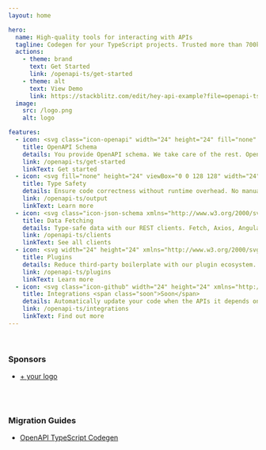 ```yaml
---
layout: home

hero:
  name: High-quality tools for interacting with APIs
  tagline: Codegen for your TypeScript projects. Trusted more than 700k times each month to generate reliable API clients and SDKs.
  actions:
    - theme: brand
      text: Get Started
      link: /openapi-ts/get-started
    - theme: alt
      text: View Demo
      link: https://stackblitz.com/edit/hey-api-example?file=openapi-ts.config.ts,src%2Fclient%2Fschemas.gen.ts,src%2Fclient%2Fsdk.gen.ts,src%2Fclient%2Ftypes.gen.ts
  image:
    src: /logo.png
    alt: logo

features:
  - icon: <svg class="icon-openapi" width="24" height="24" fill="none" xmlns="http://www.w3.org/2000/svg" viewBox="0 0 30 32"><path d="M8.96 18.397H.515l.005.123.014.238.007.102.022.275.006.061.033.304.003.03.043.327c.098.677.243 1.343.437 1.999l.003.008.1.326.006.018.093.276.025.07.087.24.04.107.078.2.06.149.065.154.086.188.05.114.105.225.035.072.126.256.02.039.154.293.033.057 7.235-4.366a5.754 5.754 0 0 1-.528-1.885ZM.914 22.27l.002.007.273-.085-.275.078ZM11.034 22.275l-5.97 5.967.092.085.255.227.203.172.055.045.232.187.03.024.255.196a.066.066 0 0 1 .01.007l1.113.752.04.024.219.13.134.076.128.072.232.126.032.017.658.32 3.213-7.805a5.719 5.719 0 0 1-.934-.623l.003.001ZM10.415 21.683l-.186-.219-.154-.199-.165-.233-.154-.241-7.22 4.349.371.584.03.044.002.003.388.547.009.011.008.011.176.229.21.261.045.055.173.203.076.087.15.171.084.092.039.042.114.12.046.047.2.204 5.956-5.956-.195-.209-.003-.003ZM18.31 22.272l-.2.154.016.025 4.342 7.209.594-.41c.42-.31.827-.645 1.22-1.007l-5.949-5.947-.023-.024ZM21.92 30.003l.01-.006-.01.006Zm-.005.003ZM21.929 29.994l.057-.028-.001-.002-.056.033v-.003Zm-.01.009-.002.001.002-.001ZM21.916 30.006l-.011-.018.01.018Zm.004-.003.01-.005-.01.005Z" fill="#fff"></path><path d="m21.837 29.719-4.2-6.97-.25.139-.256.128a5.756 5.756 0 0 1-4.106.319l-.27-.095-.27-.095-3.207 7.788.024.009.024.009.007.003.615.235a14.262 14.262 0 0 0 3.007.708l.349.038.056.005.28.023.095.006.245.014.15.006.195.007.348.004c.788 0 1.575-.066 2.352-.196l.04-.006.246-.045.143-.027.145-.03.24-.053.044-.01a14.241 14.241 0 0 0 3.398-1.267l.209-.115.424-.238-.007-.02.01.018.014-.008.056-.034-.15-.25Zm-10.8-16.335.2-.155-.015-.024-4.343-7.206-.595.41c-.42.31-.827.645-1.218 1.006l5.948 5.945.024.024ZM4.654 7.808l-.395.413c-.44.476-.841.971-1.203 1.491l-.052.075-.121.178-.123.188-.045.068a14.135 14.135 0 0 0-2.2 7.035l-.007.286-.005.285h8.424l.013-.285.016-.286a5.716 5.716 0 0 1 1.27-3.068c.058-.073.128-.142.192-.212.065-.07.124-.144.192-.212L4.654 7.808Zm17.38-2.09L22 5.695l-.224-.132-.13-.075-.132-.073-.228-.123-.036-.019a14.74 14.74 0 0 0-1.52-.686l-.04-.015-.342-.124a14.216 14.216 0 0 0-2.839-.673l-.118-.016-.119-.013-.228-.025-.064-.006-.273-.023-.342-.02-.124-.006v8.444c.433.045.862.138 1.279.279l6.216-6.211a13.96 13.96 0 0 0-.703-.461h.002ZM7.363 5.692l.147.244-.147-.244Zm0 0L7.36 5.69l.004.002Z" fill="#fff"></path><path d="m14.388 3.664-.285.005a14.24 14.24 0 0 0-1.78.184l-.04.007-.247.044-.143.027-.145.03-.24.053-.043.01a14.252 14.252 0 0 0-3.4 1.268l-.705.398v.001l4.349 7.219.25-.14a5.727 5.727 0 0 1 2.141-.657l.285-.022s.19-.01.286-.01V3.658c-.095 0-.19.003-.285.005h.002ZM28.827 17.131l-.014-.227-.007-.113-.022-.267-.006-.07-.032-.297-.002-.024-.002-.012-.043-.32-.001-.01a14.164 14.164 0 0 0-.436-1.992l-.003-.013-.094-.304-.013-.04-.091-.272-.026-.074-.086-.235-.043-.111-.075-.194-.063-.153-.063-.15-.083-.191-.049-.108-.107-.228-.033-.069-.128-.259-.018-.035-.149-.286c-.002-.003-.003-.007-.006-.01a14.217 14.217 0 0 0-.806-1.308l-6.217 6.218c.14.415.233.844.278 1.279h8.444l-.004-.125ZM20.42 17.828l-.013.285-.016.286a5.709 5.709 0 0 1-1.27 3.068c-.057.073-.128.142-.192.212s-.123.144-.191.212l5.956 5.956c.067-.068.13-.138.197-.206l.197-.207c.44-.477.843-.977 1.206-1.496l.043-.06.13-.193.113-.173.057-.084a14.13 14.13 0 0 0 2.196-7.03l.007-.285.005-.286H20.42Z" fill="#fff"></path></svg>
    title: OpenAPI Schema
    details: You provide OpenAPI schema. We take care of the rest. OpenAPI 2.0, 3.0, and 3.1 supported.
    link: /openapi-ts/get-started
    linkText: Get started
  - icon: <svg fill="none" height="24" viewBox="0 0 128 128" width="24" xmlns="http://www.w3.org/2000/svg"><rect fill="#3178c6" height="128" rx="6" width="128"/><path clip-rule="evenodd" d="m74.2622 99.468v14.026c2.2724 1.168 4.9598 2.045 8.0625 2.629 3.1027.585 6.3728.877 9.8105.877 3.3503 0 6.533-.321 9.5478-.964 3.016-.643 5.659-1.702 7.932-3.178 2.272-1.476 4.071-3.404 5.397-5.786 1.325-2.381 1.988-5.325 1.988-8.8313 0-2.5421-.379-4.7701-1.136-6.6841-.758-1.9139-1.85-3.6159-3.278-5.1062-1.427-1.4902-3.139-2.827-5.134-4.0104-1.996-1.1834-4.246-2.3011-6.752-3.353-1.8352-.7597-3.4812-1.4975-4.9378-2.2134-1.4567-.7159-2.6948-1.4464-3.7144-2.1915-1.0197-.7452-1.8063-1.5341-2.3598-2.3669-.5535-.8327-.8303-1.7751-.8303-2.827 0-.9643.2476-1.8336.7429-2.6079s1.1945-1.4391 2.0976-1.9943c.9031-.5551 2.0101-.9861 3.3211-1.2929 1.311-.3069 2.7676-.4603 4.3699-.4603 1.1658 0 2.3958.0877 3.6928.263 1.296.1753 2.6.4456 3.911.8109 1.311.3652 2.585.8254 3.824 1.3806 1.238.5552 2.381 1.198 3.43 1.9285v-13.1051c-2.127-.8182-4.45-1.4245-6.97-1.819s-5.411-.5917-8.6744-.5917c-3.3211 0-6.4674.3579-9.439 1.0738-2.9715.7159-5.5862 1.8336-7.844 3.353-2.2578 1.5195-4.0422 3.4553-5.3531 5.8075-1.311 2.3522-1.9665 5.1646-1.9665 8.4373 0 4.1785 1.2017 7.7433 3.6052 10.6945 2.4035 2.9513 6.0523 5.4496 10.9466 7.495 1.9228.7889 3.7145 1.5633 5.375 2.323 1.6606.7597 3.0954 1.5486 4.3044 2.3668s2.1628 1.7094 2.8618 2.6736c.7.9643 1.049 2.06 1.049 3.2873 0 .9062-.218 1.7462-.655 2.5202s-1.1 1.446-1.9885 2.016c-.8886.57-1.9956 1.016-3.3212 1.337-1.3255.321-2.8768.482-4.6539.482-3.0299 0-6.0305-.533-9.0021-1.6-2.9715-1.066-5.7245-2.666-8.2591-4.799zm-23.5596-34.9136h18.2974v-11.5544h-51v11.5544h18.2079v51.4456h14.4947z" fill="#fff" fill-rule="evenodd"/></svg>
    title: Type Safety
    details: Ensure code correctness without runtime overhead. No manual maintenance required.
    link: /openapi-ts/output
    linkText: Learn more
  - icon: <svg class="icon-json-schema xmlns="http://www.w3.org/2000/svg" viewBox="0 0 70.423 70.423" height="24" width="24"><g fill="#fff"><path d="M122.994 114.19c-4.329-.94-7.58-3.479-8.712-6.801-.79-2.316-.677-6.072.333-11.15.485-2.439.882-5.349.882-6.467-.001-3.718-1.712-5.736-5.1-6.017l-1.955-.162v-4.785l1.852-.251c2.702-.366 3.744-1.029 4.576-2.91.611-1.38.689-2.068.505-4.472-.119-1.562-.535-4.349-.924-6.192-.99-4.683-.949-8.485.117-10.773 1.568-3.369 5.437-5.855 9.932-6.383l1.933-.227v5.036h-1.3c-1.771 0-4.25 1.262-4.883 2.488-.608 1.176-.654 2.864-.158 5.802.783 4.644 1.047 9.099.676 11.422-.425 2.658-1.975 5.796-3.68 7.448l-1.18 1.144 1.615 1.983c1.99 2.443 2.765 4.148 3.243 7.142.378 2.369.085 7.283-.67 11.214-1.054 5.485.162 7.652 4.661 8.306l1.676.244v2.448c0 2.792.171 2.697-3.439 1.913z" style="stroke-width:.35277775" transform="translate(-104.228 -45.508)"/><path d="M152.23 112.25v-2.43l2.05-.424c2.263-.467 4.054-1.863 4.459-3.475.127-.507-.113-3.164-.534-5.903-1.372-8.93-.611-13.537 2.855-17.297l1.482-1.608-1.11-1.266c-3.98-4.53-4.67-8.552-3.154-18.37.763-4.945.764-4.993.087-6.173-.797-1.388-3.284-2.776-4.975-2.776h-1.16v-2.47c0-2.81-.058-2.773 3.246-2.072 3.965.841 6.805 2.853 8.278 5.865.846 1.728.973 2.4.95 5.01-.016 1.66-.358 4.683-.762 6.72-1.499 7.564-1.365 9.576.765 11.533.99.908 1.64 1.173 3.37 1.368l2.145.243v4.848h-1.676c-2.151.001-3.932.91-4.838 2.47-.952 1.637-.893 5.206.173 10.406.907 4.422 1.053 8.459.389 10.729-.701 2.394-3.82 5.296-6.748 6.277-1.261.423-2.968.871-3.792.996l-1.5.228z" style="stroke-width:.35277778" transform="translate(-104.228 -45.508)"/><path d="M131.742 108.266c-1.021-1.299-.873-3.537.381-5.732.928-1.624 4.809-6.948 7.61-10.44l1.132-1.41-1.802-5.226c-2.022-5.86-2.01-5.974.656-6.372l1.468-.219 1.64 3.35c.903 1.843 1.77 3.351 1.928 3.351.158 0 1.775-1.755 3.594-3.9 3.16-3.727 3.357-3.892 4.426-3.694.645.12 1.218.047 1.354-.173.318-.515 1.23.247 1.23 1.027 0 .32-.453 1.134-1.009 1.81-2.267 2.755-7.104 9.27-7.104 9.57 0 .177.975 2.454 2.167 5.059l2.166 4.736-.658.985c-.362.541-.662 1.126-.667 1.299-.005.173-.278.483-.606.69-.832.525-1.447-.115-3.99-4.153-1.164-1.848-2.231-3.365-2.372-3.37-.313-.01-3.79 5.133-6.48 9.581-2.37 3.924-1.938 3.42-3.265 3.801-.956.274-1.194.199-1.799-.57zM131.986 83.677c-2.152-3.847-6.019-9.428-7.579-10.938-.792-.767-1.44-1.575-1.44-1.796 0-.601 1.616-1.22 3.19-1.22 1.698 0 3.496 1.479 5.1 4.193.582.985 1.156 1.794 1.276 1.798.12.004.809-1.651 1.53-3.678 1.547-4.34 5.624-12.778 7.225-14.951 1.373-1.863 3.43-2.865 5.903-2.876 3.234-.013 3.243.13.205 3.297-4.636 4.832-6.764 8.81-11.252 21.037-1.246 3.396-2.39 6.48-2.542 6.852-.23.566-.498.281-1.616-1.718z" style="stroke-width:.35277775" transform="translate(-104.228 -45.508)"/></g></svg>
    title: Data Fetching
    details: Type-safe data with our REST clients. Fetch, Axios, Angular, Node, and XHR are available.
    link: /openapi-ts/clients
    linkText: See all clients
  - icon: <svg width="24" height="24" xmlns="http://www.w3.org/2000/svg" viewBox="0 0 190 190"><g fill="none" fill-rule="evenodd"><path d="M150.276 61.344c3.093-14.981 3.756-26.471 1.757-34.815-1.189-4.962-3.362-9.01-6.668-11.93-3.49-3.084-7.901-4.597-12.858-4.597-8.178 0-16.775 3.725-25.963 10.802-3.747 2.887-7.636 6.366-11.676 10.44a8.743 8.743 0 0 0-1.09-1.163C82.36 19.915 72.746 13.599 64.523 11.164c-4.89-1.448-9.48-1.586-13.66-.181-4.414 1.483-7.93 4.55-10.41 8.845-4.094 7.089-5.174 16.403-3.648 27.904.623 4.688 1.686 9.794 3.189 15.327a8.725 8.725 0 0 0-1.698.38c-14.489 4.797-24.749 9.955-30.96 15.85-3.696 3.506-6.109 7.41-6.981 11.733-.921 4.562-.023 9.137 2.454 13.43 4.087 7.078 11.6 12.66 22.304 17.082 4.298 1.776 9.161 3.384 14.595 4.83a8.735 8.735 0 0 0-.57 1.776c-3.092 14.98-3.756 26.47-1.756 34.814 1.188 4.962 3.362 9.01 6.667 11.93 3.49 3.084 7.902 4.597 12.86 4.597 8.177 0 16.774-3.725 25.962-10.802 3.787-2.917 7.72-6.44 11.805-10.57.42.656.936 1.267 1.546 1.81 11.42 10.166 21.034 16.482 29.257 18.917 4.89 1.448 9.48 1.586 13.66.181 4.414-1.483 7.93-4.55 10.41-8.845 4.094-7.089 5.174-16.403 3.648-27.904-.645-4.857-1.764-10.164-3.354-15.929a8.715 8.715 0 0 0 1.863-.398c14.489-4.797 24.749-9.955 30.96-15.85 3.696-3.506 6.109-7.41 6.981-11.733.921-4.562.023-9.137-2.454-13.43-4.087-7.078-11.6-12.66-22.304-17.082-4.427-1.828-9.452-3.48-15.082-4.959.2-.49.36-1.006.47-1.543Z" fill="#002C4B" fill-rule="nonzero"/><path d="M80.397 64h29.211a5 5 0 0 1 4.337 2.512l14.632 25.5a5 5 0 0 1 0 4.976l-14.632 25.5a5 5 0 0 1-4.337 2.512H80.397a5 5 0 0 1-4.337-2.512l-14.632-25.5a5 5 0 0 1 0-4.976l14.632-25.5A5 5 0 0 1 80.397 64Zm25.59 6.277a5 5 0 0 1 4.339 2.513l11.017 19.224a5 5 0 0 1 0 4.972l-11.017 19.224a5 5 0 0 1-4.338 2.513h-21.97a5 5 0 0 1-4.339-2.513L68.662 96.986a5 5 0 0 1 0-4.972L79.679 72.79a5 5 0 0 1 4.338-2.513h21.97Zm-3.906 6.864H87.924a5 5 0 0 0-4.335 2.51l-7.1 12.358a5 5 0 0 0 0 4.982l7.1 12.358a5 5 0 0 0 4.335 2.51h14.157a5 5 0 0 0 4.335-2.51l7.1-12.358a5 5 0 0 0 0-4.982l-7.1-12.358a5 5 0 0 0-4.335-2.51Zm-3.762 6.571a5 5 0 0 1 4.334 2.506l3.33 5.788a5 5 0 0 1 0 4.988l-3.33 5.788a5 5 0 0 1-4.334 2.506h-6.633a5 5 0 0 1-4.334-2.506l-3.33-5.788a5 5 0 0 1 0-4.988l3.33-5.788a5 5 0 0 1 4.334-2.506h6.633Zm-3.315 6.473a4.313 4.313 0 1 0-.003 8.63 4.313 4.313 0 1 0 .003-8.63ZM60 94.5h7.768" fill="#FFD94C"/><path d="M54.86 108.358a2.713 2.713 0 0 1 3.718 1.041l.475.845a269.421 269.421 0 0 0 11.888 19.191c4.867 7.15 10.34 14.39 16.421 21.716a2.776 2.776 0 0 1-.296 3.847l-.612.537c-20.107 17.568-33.176 21.078-39.206 10.527-5.898-10.32-3.764-29.08 6.403-56.28a2.748 2.748 0 0 1 1.21-1.424Zm85.674 20.684a2.708 2.708 0 0 1 3.126 2.152l.153.792c4.97 26.01 1.47 39.014-10.497 39.014-11.706 0-26.607-11.091-44.703-33.273a2.725 2.725 0 0 1-.613-1.745 2.712 2.712 0 0 1 2.73-2.694l.955.007c7.62.041 15.03-.223 22.226-.794 8.498-.673 17.373-1.826 26.623-3.46Zm6.875-55.23c.523-1.41 2.1-2.149 3.546-1.663l.788.266c25.84 8.803 35.66 18.477 29.455 29.022-6.068 10.314-23.714 17.823-52.936 22.527a2.852 2.852 0 0 1-1.88-.345 2.726 2.726 0 0 1-.993-3.772l.5-.837c3.988-6.694 7.592-13.356 10.813-19.986 3.803-7.83 7.372-16.233 10.707-25.212Zm-85.67-7.776a2.852 2.852 0 0 1 1.878.345 2.726 2.726 0 0 1 .994 3.772l-.5.837c-3.988 6.694-7.592 13.356-10.813 19.986-3.803 7.83-7.372 16.233-10.707 25.212-.523 1.41-2.1 2.149-3.546 1.663l-.788-.266c-25.84-8.803-35.66-18.477-29.455-29.022C14.87 78.25 32.516 70.74 61.738 66.036Zm41.807-31.57c20.107-17.57 33.176-21.079 39.206-10.528 5.898 10.32 3.764 29.08-6.403 56.28a2.748 2.748 0 0 1-1.21 1.424 2.713 2.713 0 0 1-3.717-1.041l-.475-.845a269.421 269.421 0 0 0-11.888-19.191c-4.867-7.15-10.34-14.39-16.421-21.716a2.776 2.776 0 0 1 .296-3.847ZM57.684 18c11.706 0 26.607 11.091 44.703 33.273.402.492.618 1.11.613 1.745a2.712 2.712 0 0 1-2.73 2.694l-.955-.007c-7.62-.041-15.03.223-22.226.794-8.498.673-17.373 1.826-26.623 3.46a2.708 2.708 0 0 1-3.126-2.153l-.153-.792C42.217 31.004 45.717 18 57.684 18Z" fill="#FF4154"/></g></svg>
    title: Plugins
    details: Reduce third-party boilerplate with our plugin ecosystem.
    link: /openapi-ts/plugins
    linkText: Learn more
  - icon: <svg class="icon-github" width="24" height="24" xmlns="http://www.w3.org/2000/svg" viewBox="0 0 98 98"><path fill-rule="evenodd" clip-rule="evenodd" d="M48.854 0C21.839 0 0 22 0 49.217c0 21.756 13.993 40.172 33.405 46.69 2.427.49 3.316-1.059 3.316-2.362 0-1.141-.08-5.052-.08-9.127-13.59 2.934-16.42-5.867-16.42-5.867-2.184-5.704-5.42-7.17-5.42-7.17-4.448-3.015.324-3.015.324-3.015 4.934.326 7.523 5.052 7.523 5.052 4.367 7.496 11.404 5.378 14.235 4.074.404-3.178 1.699-5.378 3.074-6.6-10.839-1.141-22.243-5.378-22.243-24.283 0-5.378 1.94-9.778 5.014-13.2-.485-1.222-2.184-6.275.486-13.038 0 0 4.125-1.304 13.426 5.052a46.97 46.97 0 0 1 12.214-1.63c4.125 0 8.33.571 12.213 1.63 9.302-6.356 13.427-5.052 13.427-5.052 2.67 6.763.97 11.816.485 13.038 3.155 3.422 5.015 7.822 5.015 13.2 0 18.905-11.404 23.06-22.324 24.283 1.78 1.548 3.316 4.481 3.316 9.126 0 6.6-.08 11.897-.08 13.526 0 1.304.89 2.853 3.316 2.364 19.412-6.52 33.405-24.935 33.405-46.691C97.707 22 75.788 0 48.854 0z" fill="#24292f"/></svg>
    title: Integrations <span class="soon">Soon</span>
    details: Automatically update your code when the APIs it depends on change. Works with any codegen.
    link: /openapi-ts/integrations
    linkText: Find out more
---
```


<br />

<div class="home-list home-sponsors">

### Sponsors

<ul>
  <li class="home-sponsors-new">
    <a href="mailto:lmenus@lmen.us?subject=Hey%20API%20sponsorship%20enquiry">
      + your logo
    </a>
  </li>
</ul>

</div>

<br />

<!--@include: ./email-form.md-->

<br />

<div class="home-list">

### Migration Guides

- [OpenAPI TypeScript Codegen](/openapi-ts/migrating#openapi-typescript-codegen)

</div>

<style>
.icon-github path {
  fill: var(--github-mark-fill-color);
}

.icon-json-schema path {
  fill: var(--github-mark-fill-color);
}

.icon-openapi path {
  fill: var(--github-mark-fill-color);
}

@media (min-width: 640px) {
  html.dark {
    --vp-home-hero-image-filter: blur(156px);
  }
}

@media (min-width: 960px) {
  html.dark {
    --vp-home-hero-image-filter: blur(168px);
  }
}
</style>
